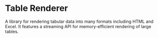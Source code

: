 # Table Renderer

A library for rendering tabular data into many formats including HTML and Excel.  It features a 
streaming API for memory-efficient rendering of large tables.